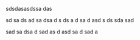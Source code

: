 sdsdasasdssa
das

sd
sa
ds
ad
sa
dsa
d
s
ds
a
d
sa
d
asd
s
ds
sda
sad

sad
sa
dsa
d
sad
as
d
asd
sa
d
sad
a


